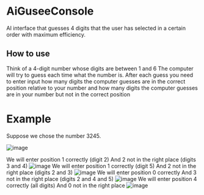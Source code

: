 # AiGuseeConsole
 AI interface that guesses 4 digits that the user has selected in a certain order with maximum efficiency.
 
 ## How to use 
 Think of a 4-digit number whose digits are between 1 and 6
 The computer will try to guess each time what the number is. After each guess you need to enter input how many digits the computer guesses are in the correct position relative to   your number and how many digits the computer guesses are in your number but not in the correct position
 
 # Example
 Suppose we chose the number 3245.
 
 ![image](https://user-images.githubusercontent.com/83061722/156730397-4f926330-58df-4088-bcb3-70cad653792d.png)
 
 We will enter position 1 correctly (digit 2)
 And 2 not in the right place (digits 3 and 4)
 ![image](https://user-images.githubusercontent.com/83061722/156731100-69051224-d0fd-4918-b929-2655ccf94c5c.png)
We will enter position 1 correctly (digit 5)
 And 2 not in the right place (digits 2 and 3)
 ![image](https://user-images.githubusercontent.com/83061722/156731407-f7b5cf32-e14c-4598-8cd8-c3b496636794.png)
We will enter position 0 correctly 
 And 3 not in the right place (digits 2 and 4 and 5)
 ![image](https://user-images.githubusercontent.com/83061722/156731661-f12d5714-0cd2-4345-8c6b-00a6a8c28299.png)
 We will enter position 4 correctly (all digits)
 And 0 not in the right place
 ![image](https://user-images.githubusercontent.com/83061722/156731774-6865a181-f8cd-49e0-bda5-16e69fa7466c.png)


